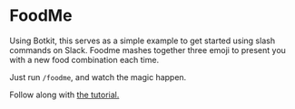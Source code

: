 # FoodMe

Using Botkit, this serves as a simple example to get started using slash commands on Slack. Foodme mashes together three emoji to present you with a new food combination each time.

Just run `/foodme`, and watch the magic happen.

Follow along with [the tutorial.](https://medium.com/slack-developer-blog/easy-peasy-slash-commands-getting-started-c37ff3f14d3e#.nfr4px2vi)
